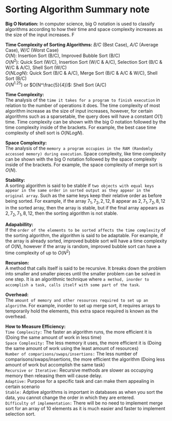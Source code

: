 # Sorting Algorithm Summary note

**Big O Notation:** In computer science, big O notation is used to classify algorithms according to how their time and space complexity increases as the size of the input increases. F

**Time Complexity of Sorting Algorithms:**
*B/C* (Best Case), *A/C* (Average Case), *W/C* (Worst Case) <br/>
$`O(N)`$: Insertion Sort (B/C), Improved Bubble Sort (B/C) <br/>
$`O(N^2)`$: Quick Sort (W/C), Insertion Sort (W/C & A/C), Selection Sort (B/C & W/C & A/C), Shell Sort (W/C) <br/>
$`O(N Log N)`$: Quick Sort (B/C & A/C), Merge Sort (B/C & A/C & W/C), Shell Sort (B/C) <br/>
$`O(N^{1.25})`$ or $`O(N^\frac{5}{4})`$: Shell Sort (A/C)

**Time Complexity:** <br/>
The analysis of the `time it takes for a program to finish execution` in relation to the number of operations it does. The time complexity of most algorithm increase as the size of input increases, however, for certain algorithms such as a sparsetable, the query does will have a constant $`O(1)`$ time. Time complexity can be shown with the big O notation followed by the time complexity inside of the brackets. For example, the best case time complexity of shell sort is $`O(NLogN)`$.

**Space Complexity:** <br/>
The analysis of the `memory a program occupies in the RAM (Randomly accessed memory) during execution`. Space complexity, like time complexity can be shown with the big O notation followed by the space complexity inside of the brackets. For example, the space complexity of merge sort is $`O(N)`$.

**Stability:** <br/>
A sorting algorithm is said to be stable if `two objects with equal keys appear in the same order in sorted output as they appear in the original array`. Such as the same keys keep their relative order as before being sorted. For example, if the array $`7_1, 7_2, 2, 12, 8`$ appear as $`2, 7_1, 7_2, 8, 12`$ in the sorted array, then the array is stable, but if the final array appears as $`2, 7_2, 7_1, 8, 12`$, then the sorting algorithm is not stable.

**Adapabillity:** <br/>
If the `order of the elements to be sorted affects the time complexity` of the sorting algorithm, the algorithm is said to be adaptable. For example, if the array is already sorted, improved bubble sort will have a time complexity of $`O(N)`$, however if the array is random, improved bubble sort can have a time complexity of up to $`O(N^2)`$

**Recursion:** <br/>
A method that calls itself is said to be recursive. It breaks down the problem into smaller and smaller pieces until the smaller problem can be solved in one step. It is an algorithmic technique where `a method, inorder to accomplish a task, calls itself with some part of the task`.

**Overhead:** <br/>
The `amount of memory and other resources required to set up an algorithm`. For example, inorder to set up merge sort, it requires arrays to temporarily hold the elements, this extra space required is known as the overhead.

**How to Measure Efficiency:** <br/> 
`Time Complexity:` The faster an algorithm runs, the more efficient it is (Doing the same amount of work in less time) <br/>
`Space Complexity:` The less memory it uses, the more efficient it is (Doing the same amount of work using the least amount of resources) <br/>
`Number of comparisons/swaps/insertions:` The less number of comparisons/swaps/insertions, the more efficient the algorithm (Doing less amount of work but accomplish the same task) <br/>
`Recursive or Iterative:` Recursive methods are slower as occupying memory then releasing them will cause delay. <br/>
`Adaptive:` Purpose for a specific task and can make them appealing in certain scenario <br/>
`Stable:` Adptive algorithms is important in databases as when you sort the data, you cannot change the order in which they are entered. <br/>
`Difficulty of implementation:` There will be no need to implement merge sort for an array of 10 elements as it is much easier and faster to implement selection sort.